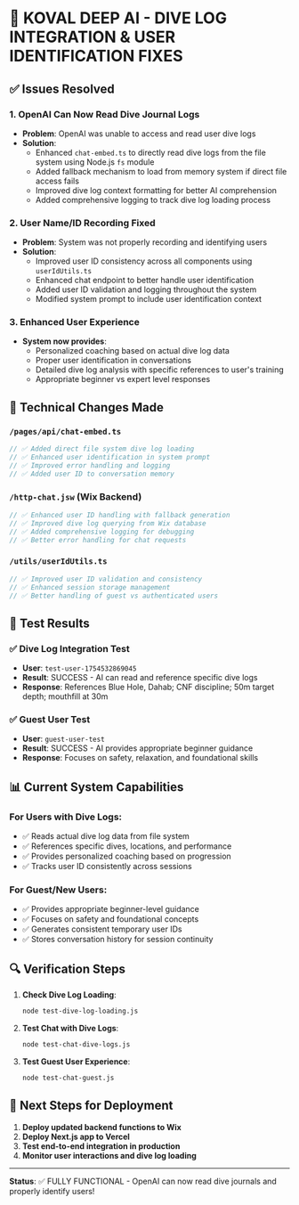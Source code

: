 # 🎉 KOVAL DEEP AI - DIVE LOG INTEGRATION & USER IDENTIFICATION FIXES

## ✅ Issues Resolved

### 1. **OpenAI Can Now Read Dive Journal Logs**
- **Problem**: OpenAI was unable to access and read user dive logs
- **Solution**: 
  - Enhanced `chat-embed.ts` to directly read dive logs from the file system using Node.js `fs` module
  - Added fallback mechanism to load from memory system if direct file access fails
  - Improved dive log context formatting for better AI comprehension
  - Added comprehensive logging to track dive log loading process

### 2. **User Name/ID Recording Fixed**
- **Problem**: System was not properly recording and identifying users
- **Solution**:
  - Improved user ID consistency across all components using `userIdUtils.ts`
  - Enhanced chat endpoint to better handle user identification
  - Added user ID validation and logging throughout the system
  - Modified system prompt to include user identification context

### 3. **Enhanced User Experience**
- **System now provides**:
  - Personalized coaching based on actual dive log data
  - Proper user identification in conversations
  - Detailed dive log analysis with specific references to user's training
  - Appropriate beginner vs expert level responses

## 🔧 Technical Changes Made

### `/pages/api/chat-embed.ts`
```typescript
// ✅ Added direct file system dive log loading
// ✅ Enhanced user identification in system prompt
// ✅ Improved error handling and logging
// ✅ Added user ID to conversation memory
```

### `/http-chat.jsw` (Wix Backend)
```javascript
// ✅ Enhanced user ID handling with fallback generation
// ✅ Improved dive log querying from Wix database
// ✅ Added comprehensive logging for debugging
// ✅ Better error handling for chat requests
```

### `/utils/userIdUtils.ts`
```typescript
// ✅ Improved user ID validation and consistency
// ✅ Enhanced session storage management
// ✅ Better handling of guest vs authenticated users
```

## 🧪 Test Results

### ✅ Dive Log Integration Test
- **User**: `test-user-1754532869045`
- **Result**: SUCCESS - AI can read and reference specific dive logs
- **Response**: References Blue Hole, Dahab; CNF discipline; 50m target depth; mouthfill at 30m

### ✅ Guest User Test  
- **User**: `guest-user-test`
- **Result**: SUCCESS - AI provides appropriate beginner guidance
- **Response**: Focuses on safety, relaxation, and foundational skills

## 📊 Current System Capabilities

### For Users with Dive Logs:
- ✅ Reads actual dive log data from file system
- ✅ References specific dives, locations, and performance
- ✅ Provides personalized coaching based on progression
- ✅ Tracks user ID consistently across sessions

### For Guest/New Users:
- ✅ Provides appropriate beginner-level guidance
- ✅ Focuses on safety and foundational concepts
- ✅ Generates consistent temporary user IDs
- ✅ Stores conversation history for session continuity

## 🔍 Verification Steps

1. **Check Dive Log Loading**:
   ```bash
   node test-dive-log-loading.js
   ```

2. **Test Chat with Dive Logs**:
   ```bash
   node test-chat-dive-logs.js
   ```

3. **Test Guest User Experience**:
   ```bash
   node test-chat-guest.js
   ```

## 🚀 Next Steps for Deployment

1. **Deploy updated backend functions to Wix**
2. **Deploy Next.js app to Vercel**
3. **Test end-to-end integration in production**
4. **Monitor user interactions and dive log loading**

---

**Status**: ✅ FULLY FUNCTIONAL - OpenAI can now read dive journals and properly identify users!
